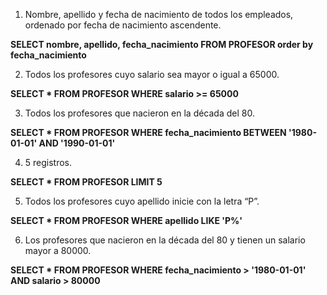 1. Nombre, apellido y fecha de nacimiento de todos los empleados, ordenado por fecha de nacimiento ascendente.

__SELECT nombre, apellido, fecha_nacimiento FROM PROFESOR order by fecha_nacimiento__

2. Todos los profesores cuyo salario sea mayor o igual a 65000.

__SELECT * FROM PROFESOR WHERE salario >= 65000__

3. Todos los profesores que nacieron en la década del 80.

__SELECT * FROM PROFESOR WHERE fecha_nacimiento BETWEEN '1980-01-01' AND '1990-01-01'__

4. 5 registros.

__SELECT * FROM PROFESOR LIMIT 5__

5. Todos los profesores cuyo apellido inicie con la letra “P”.

__SELECT * FROM PROFESOR WHERE apellido LIKE 'P%'__

6. Los profesores que nacieron en la década del 80 y tienen un salario mayor a 80000.

__SELECT * FROM PROFESOR WHERE fecha_nacimiento > '1980-01-01' AND salario > 80000__
